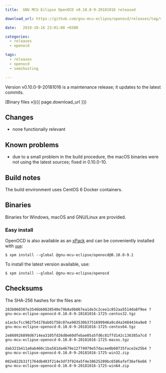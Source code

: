 ```yaml
---
title:  GNU MCU Eclipse OpenOCD v0.10.0-9-20181016 released

download_url: https://github.com/gnu-mcu-eclipse/openocd/releases/tag/v0.10.0-9-20181016

date:   2018-10-16 23:01:00 +0300

categories:
  - releases
  - openocd

tags:
  - releases
  - openocd
  - semihosting

---
```


Version v0.10.0-9-20181016 is a maintenance release; it updates to the latest commits. 

[Binary files »]({{ page.download_url }})

## Changes

* none functionally relevant

## Known problems

* due to a small problem in the build procedure, the macOS binaries were not
using the latest sources; fixed in 0.10.0-10.

## Build notes

The build environment uses CentOS 6 Docker containers.

## Binaries

Binaries for Windows, macOS and GNU/Linux are provided. 

### Easy install

OpenOCD is also available as an [xPack](https://www.npmjs.com/package/@gnu-mcu-eclipse/openocd) and can be conveniently installed with [`xpm`](https://www.npmjs.com/package/xpm):

```console
$ xpm install --global @gnu-mcu-eclipse/openocd@0.10.0-9.1
```

To install the latest version available, use:

```console
$ xpm install --global @gnu-mcu-eclipse/openocd 
```

## Checksums

The SHA-256 hashes for the files are:

```
283b060307e3546bb0828540e79b8a9b067ea1de3c2cee1c852aa5514da8f9ee ?
gnu-mcu-eclipse-openocd-0.10.0-9-20181016-1725-centos32.tgz

a1acbcfcc982f54178ab01f58c07ea903530b3751699946a9cd4a3484434a9e0 ?
gnu-mcu-eclipse-openocd-0.10.0-9-20181016-1725-centos64.tgz

2e860926899d6714ea3105fd26d8e60dfebae05a5fd6c81ffd142c136385a7cd ?
gnu-mcu-eclipse-openocd-0.10.0-9-20181016-1725-macos.tgz

dab321b411a0ab460c1ba581da4679e12774979e57dacee0b60735face2e25b4 ?
gnu-mcu-eclipse-openocd-0.10.0-9-20181016-1725-win32.zip

002e822b31f1764db403f214e3df3f924a5f4e38625209bc6586afef36ef6e66 ?
gnu-mcu-eclipse-openocd-0.10.0-9-20181016-1725-win64.zip
```